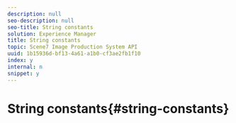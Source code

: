 ```yaml
---
description: null
seo-description: null
seo-title: String constants
solution: Experience Manager
title: String constants
topic: Scene7 Image Production System API
uuid: 1b15936d-bf13-4a61-a1b0-cf3ae2fb1f10
index: y
internal: n
snippet: y
---
```


# String constants{#string-constants}

